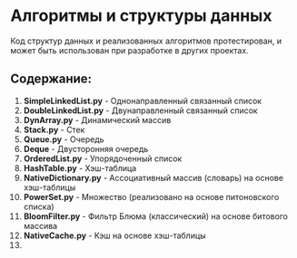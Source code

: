 # Алгоритмы и структуры данных
   
Код структур данных и реализованных алгоритмов протестирован, и может быть использован при разработке в других проектах.

## Содержание:
1. **SimpleLinkedList.py** - Однонаправленный связанный список
2. **DoubleLinkedList.py** - Двунаправленный связанный список
3. **DynArray.py** - Динамический массив
4. **Stack.py** - Стек
5. **Queue.py** - Очередь
6. **Deque** - Двусторонняя очередь
7. **OrderedList.py** - Упорядоченный список
8. **HashTable.py** - Хэш-таблица
9. **NativeDictionary.py** - Ассоциативный массив (словарь) на основе хэш-таблицы
10. **PowerSet.py** - Множество (реализовано на основе питоновского списка)
11. **BloomFilter.py** - Фильтр Блюма (классический) на основе битового массива
12. **NativeCache.py** - Кэш на основе хэш-таблицы
13. 